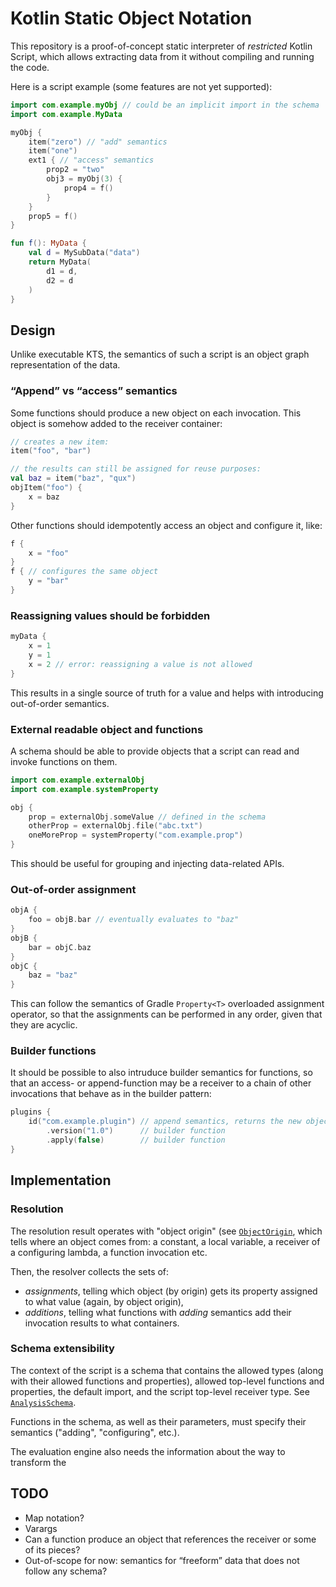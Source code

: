 # Kotlin Static Object Notation

This repository is a proof-of-concept static interpreter of _restricted_ Kotlin Script, which
allows extracting data from it without compiling and running the code.

Here is a script example (some features are not yet supported):

```kotlin
import com.example.myObj // could be an implicit import in the schema
import com.example.MyData

myObj {
    item("zero") // "add" semantics
    item("one")
    ext1 { // "access" semantics
        prop2 = "two"
        obj3 = myObj(3) {
            prop4 = f()
        }
    }
    prop5 = f()
}

fun f(): MyData {
    val d = MySubData("data")
    return MyData(
        d1 = d,
        d2 = d
    )
}
```

## Design

Unlike executable KTS, the semantics of such a script is an object graph representation of the data.

### “Append” vs “access” semantics

Some functions should produce a new object on each invocation. This object is somehow added to the receiver container:

```kotlin
// creates a new item:
item("foo", "bar")

// the results can still be assigned for reuse purposes:
val baz = item("baz", "qux") 
objItem("foo") {
    x = baz
}
```

Other functions should idempotently access an object and configure it, like:

```kotlin
f {
    x = "foo"
}
f { // configures the same object
    y = "bar"
}
```

### Reassigning values should be forbidden

```kotlin
myData {
    x = 1
    y = 1
    x = 2 // error: reassigning a value is not allowed
}
```

This results in a single source of truth for a value and helps with introducing out-of-order semantics.

### External readable object and functions

A schema should be able to provide objects that a script can read and invoke functions on them.

```kotlin
import com.example.externalObj
import com.example.systemProperty

obj {
    prop = externalObj.someValue // defined in the schema
    otherProp = externalObj.file("abc.txt")
    oneMoreProp = systemProperty("com.example.prop")
}
```

This should be useful for grouping and injecting data-related APIs.

### Out-of-order assignment

```kotlin
objA {
    foo = objB.bar // eventually evaluates to "baz"
}
objB {
    bar = objC.baz
}
objC {
    baz = "baz"
}
```

This can follow the semantics of Gradle `Property<T>` overloaded assignment operator, so that the assignments can be performed in any order, given that they are acyclic.

### Builder functions

It should be possible to also intruduce builder semantics for functions, so that an access- or append-function may be a receiver to a chain of other invocations that behave as in the builder pattern:

```kotlin
plugins {
    id("com.example.plugin") // append semantics, returns the new object
        .version("1.0")      // builder function
        .apply(false)        // builder function
}
```

## Implementation

### Resolution

The resolution result operates with "object origin" (see [`ObjectOrigin`](https://github.com/h0tk3y/kotlin-static-object-notation/blob/master/src/main/kotlin/com/h0tk3y/kotlin/staticObjectNotation/analysis/ResolutionOutput.kt#L14), which tells
where an object comes from: a constant, a local variable, a receiver of a configuring lambda, a function invocation etc.

Then, the resolver collects the sets of:
* _assignments_, telling which object (by origin) gets its property assigned to what value (again, by object origin),
* _additions_, telling what functions with _adding_ semantics add their invocation results to what containers.

### Schema extensibility

The context of the script is a schema that contains the allowed types (along with their allowed functions and 
properties), allowed top-level functions and properties, the default import, and the script top-level receiver type.
See [`AnalysisSchema`](https://github.com/h0tk3y/kotlin-static-object-notation/blob/master/src/main/kotlin/com/h0tk3y/kotlin/staticObjectNotation/analysis/AnalysisSchema.kt#L5).

Functions in the schema, as well as their parameters, must specify their semantics ("adding", "configuring", etc.).

The evaluation engine also needs the information about the way to transform the 

## TODO

- Map notation?
- Varargs
- Can a function produce an object that references the receiver or some of its pieces?
- Out-of-scope for now: semantics for  “freeform” data that does not follow any schema?

